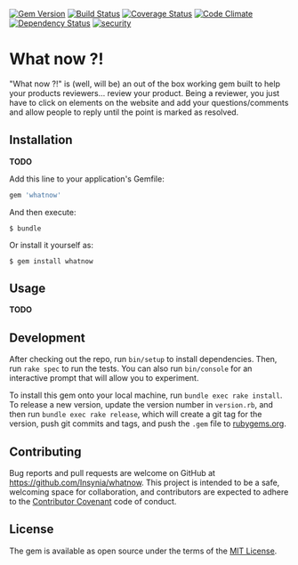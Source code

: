 [![Gem Version](https://badge.fury.io/rb/user_notif.svg)](https://badge.fury.io/rb/whatnow)
[![Build Status](https://travis-ci.org/Insynia/user_notif.svg?branch=master)](https://travis-ci.org/Insynia/whatnow)
[![Coverage Status](https://coveralls.io/repos/github/Insynia/user_notif/badge.svg?branch=master)](https://coveralls.io/github/Insynia/whatnow?branch=master)
[![Code Climate](https://codeclimate.com/github/Insynia/user_notif/badges/gpa.svg)](https://codeclimate.com/github/Insynia/whatnow)
[![Dependency Status](https://gemnasium.com/badges/github.com/Insynia/user_notif.svg)](https://gemnasium.com/github.com/Insynia/whatnow)
[![security](https://hakiri.io/github/Insynia/user_notif/master.svg)](https://hakiri.io/github/Insynia/whatnow/master)

# What now ?!

"What now ?!" is (well, will be) an out of the box working gem built to help your products reviewers... review your product.
Being a reviewer, you just have to click on elements on the website and add your questions/comments and allow people to reply until the point is marked as resolved.

## Installation

**TODO**

Add this line to your application's Gemfile:

```ruby
gem 'whatnow'
```

And then execute:

    $ bundle

Or install it yourself as:

    $ gem install whatnow

## Usage

**TODO**

## Development

After checking out the repo, run `bin/setup` to install dependencies. Then, run `rake spec` to run the tests. You can also run `bin/console` for an interactive prompt that will allow you to experiment.

To install this gem onto your local machine, run `bundle exec rake install`. To release a new version, update the version number in `version.rb`, and then run `bundle exec rake release`, which will create a git tag for the version, push git commits and tags, and push the `.gem` file to [rubygems.org](https://rubygems.org).

## Contributing

Bug reports and pull requests are welcome on GitHub at https://github.com/Insynia/whatnow. This project is intended to be a safe, welcoming space for collaboration, and contributors are expected to adhere to the [Contributor Covenant](http://contributor-covenant.org) code of conduct.


## License

The gem is available as open source under the terms of the [MIT License](http://opensource.org/licenses/MIT).

